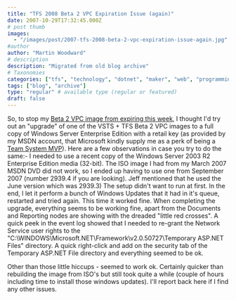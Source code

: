 ```yaml
---
title: "TFS 2008 Beta 2 VPC Expiration Issue (again)"
date: 2007-10-29T17:32:45.000Z
# post thumb
images:
  - "/images/post/2007-tfs-2008-beta-2-vpc-expiration-issue-again.jpg"
#author
author: "Martin Woodward"
# description
description: "Migrated from old blog archive"
# Taxonomies
categories: ["tfs", "technology", "dotnet", "maker", "web", "programming"]
tags: ["blog", "archive"]
type: "regular" # available type (regular or featured)
draft: false
---
```

So, to stop my [Beta 2 VPC image from expiring this week](http://blogs.msdn.com/jeffbe/archive/2007/10/27/update-on-expiring-vs2008-beta2-vpcs.aspx), I thought I'd try out an "upgrade" of one of the VSTS + TFS Beta 2 VPC images to a full copy of Windows Server Enterprise Edition with a retail key (as provided by my MSDN account, that Microsoft kindly supply me as a perk of being a [Team System MVP](http://msdn2.microsoft.com/en-gb/teamsystem/bb734814.aspx)).  Here are a few observations in case you try to do the same:-  I needed to use a recent copy of the Windows Server 2003 R2 Enterprise Edition media (32-bit).  The ISO image I had from my March 2007 MSDN DVD did not work, so I ended up having to use one from September 2007 (number 2939.4 if you are looking).  Jeff mentioned that he used the June version which was 2939.3) The setup didn't want to run at first.  In the end, I let it perform a bunch of Windows Updates that it had in it's queue, restarted and tried again. This time it worked fine. When completing the upgrade, everything seems to be working fine, apart from the Documents and Reporting nodes are showing with the dreaded "little red crosses".  A quick peek in the event log showed that I needed to re-grant the Network Service user rights to the "C:\WINDOWS\Microsoft.NET\Framework\v2.0.50727\Temporary ASP.NET Files" directory.  A quick right-click and add on the security tab of the Temporary ASP.NET File directory and everything seemed to be ok. 

Other than those little hiccups - seemed to work ok.  Certainly quicker than rebuilding the image from ISO's but still took quite a while (couple of hours including time to install those windows updates).  I'll report back here if I find any other issues.